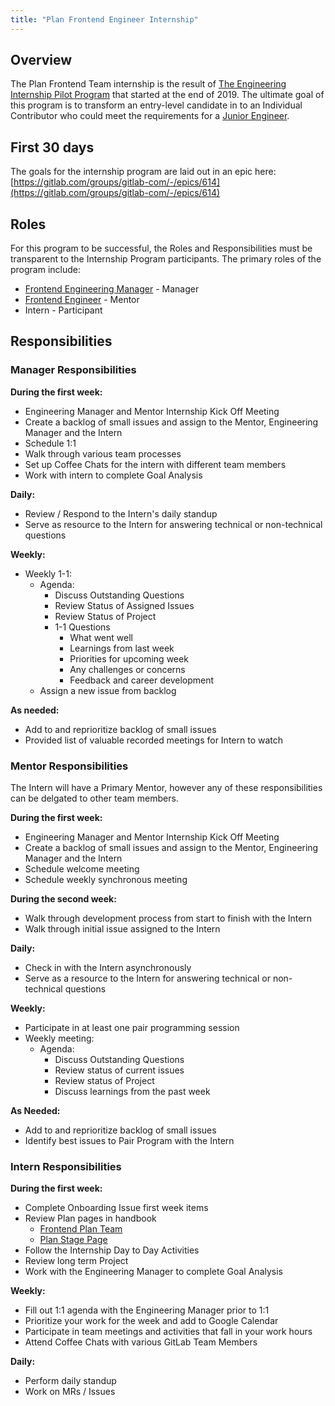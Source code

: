 ```yaml
---
title: "Plan Frontend Engineer Internship"
---
```


## Overview

The Plan Frontend Team internship is the result of [The Engineering Internship Pilot Program](/handbook/hiring/emerging-talent/) that started at the end of 2019. The ultimate goal of this program is to transform an entry-level candidate in to an Individual Contributor who could meet the requirements for a [Junior Engineer](/job-families/engineering/development/frontend/junior/).

## First 30 days

The goals for the internship program are laid out in an epic here: [https://gitlab.com/groups/gitlab-com/-/epics/614](https://gitlab.com/groups/gitlab-com/-/epics/614)

## Roles

For this program to be successful, the Roles and Responsibilities must be transparent to the Internship Program participants. The primary roles of the program include:

- [Frontend Engineering Manager](/job-families/engineering/backend-engineer/#backend-manager-engineering) - Manager
- [Frontend Engineer](/job-families/engineering/development/frontend/) - Mentor
- Intern - Participant

## Responsibilities

### Manager Responsibilities

**During the first week:**

- Engineering Manager and Mentor Internship Kick Off Meeting
- Create a backlog of small issues and assign to the Mentor, Engineering Manager and the Intern
- Schedule 1:1
- Walk through various team processes
- Set up Coffee Chats for the intern with different team members
- Work with intern to complete Goal Analysis

**Daily:**

- Review / Respond to the Intern's daily standup
- Serve as resource to the Intern for answering technical or non-technical questions

**Weekly:**

- Weekly 1-1:
  - Agenda:
    - Discuss Outstanding Questions
    - Review Status of Assigned Issues
    - Review Status of Project
    - 1-1 Questions
      - What went well
      - Learnings from last week
      - Priorities for upcoming week
      - Any challenges or concerns
      - Feedback and career development
  - Assign a new issue from backlog

**As needed:**

- Add to and reprioritize backlog of small issues
- Provided list of valuable recorded meetings for Intern to watch

### Mentor Responsibilities

The Intern will have a Primary Mentor, however any of these responsibilities can be delgated to other team members.

**During the first week:**

- Engineering Manager and Mentor Internship Kick Off Meeting
- Create a backlog of small issues and assign to the Mentor, Engineering Manager and the Intern
- Schedule welcome meeting
- Schedule weekly synchronous meeting

**During the second week:**

- Walk through development process from start to finish with the Intern
- Walk through initial issue assigned to the Intern

**Daily:**

- Check in with the Intern asynchronously
- Serve as a resource to the Intern for answering technical or non-technical questions

**Weekly:**

- Participate in at least one pair programming session
- Weekly meeting:
  - Agenda:
    - Discuss Outstanding Questions
    - Review status of current issues
    - Review status of Project
    - Discuss learnings from the past week

**As Needed:**

- Add to and reprioritize backlog of small issues
- Identify best issues to Pair Program with the Intern

### Intern Responsibilities

**During the first week:**

- Complete Onboarding Issue first week items
- Review Plan pages in handbook
  - [Frontend Plan Team](/handbook/engineering/development/dev/plan/project-management/)
  - [Plan Stage Page](https://about.gitlab.com/stages-devops-lifecycle/plan/)
- Follow the Internship Day to Day Activities
- Review long term Project
- Work with the Engineering Manager to complete Goal Analysis

**Weekly:**

- Fill out 1:1 agenda with the Engineering Manager prior to 1:1
- Prioritize your work for the week and add to Google Calendar
- Participate in team meetings and activities that fall in your work hours
- Attend Coffee Chats with various GitLab Team Members

**Daily:**

- Perform daily standup
- Work on MRs / Issues
